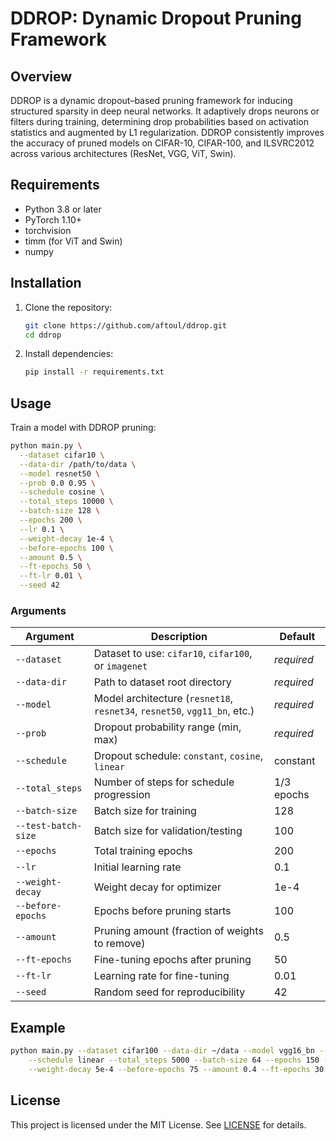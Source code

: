 # DDROP: Dynamic Dropout Pruning Framework

## Overview

DDROP is a dynamic dropout–based pruning framework for inducing structured sparsity in deep neural networks. It adaptively drops neurons or filters during training, determining drop probabilities based on activation statistics and augmented by L1 regularization. DDROP consistently improves the accuracy of pruned models on CIFAR-10, CIFAR-100, and ILSVRC2012 across various architectures (ResNet, VGG, ViT, Swin).

## Requirements

* Python 3.8 or later
* PyTorch 1.10+
* torchvision
* timm (for ViT and Swin)
* numpy

## Installation

1. Clone the repository:

   ```bash
   git clone https://github.com/aftoul/ddrop.git
   cd ddrop
   ```
2. Install dependencies:

   ```bash
   pip install -r requirements.txt
   ```

## Usage

Train a model with DDROP pruning:

```bash
python main.py \
  --dataset cifar10 \
  --data-dir /path/to/data \
  --model resnet50 \
  --prob 0.0 0.95 \
  --schedule cosine \
  --total_steps 10000 \
  --batch-size 128 \
  --epochs 200 \
  --lr 0.1 \
  --weight-decay 1e-4 \
  --before-epochs 100 \
  --amount 0.5 \
  --ft-epochs 50 \
  --ft-lr 0.01 \
  --seed 42
```

### Arguments

| Argument            | Description                                                               | Default    |
| ------------------- | ------------------------------------------------------------------------- | ---------- |
| `--dataset`         | Dataset to use: `cifar10`, `cifar100`, or `imagenet`                      | *required* |
| `--data-dir`        | Path to dataset root directory                                            | *required* |
| `--model`           | Model architecture (`resnet18`, `resnet34`, `resnet50`, `vgg11_bn`, etc.) | *required* |
| `--prob`            | Dropout probability range (min, max)                                      | *required* |
| `--schedule`        | Dropout schedule: `constant`, `cosine`, `linear`                          | constant   |
| `--total_steps`     | Number of steps for schedule progression                                  | 1/3 epochs |
| `--batch-size`      | Batch size for training                                                   | 128        |
| `--test-batch-size` | Batch size for validation/testing                                         | 100        |
| `--epochs`          | Total training epochs                                                     | 200        |
| `--lr`              | Initial learning rate                                                     | 0.1        |
| `--weight-decay`    | Weight decay for optimizer                                                | 1e-4       |
| `--before-epochs`   | Epochs before pruning starts                                              | 100        |
| `--amount`          | Pruning amount (fraction of weights to remove)                            | 0.5        |
| `--ft-epochs`       | Fine-tuning epochs after pruning                                          | 50         |
| `--ft-lr`           | Learning rate for fine-tuning                                             | 0.01       |
| `--seed`            | Random seed for reproducibility                                           | 42         |

## Example

```bash
python main.py --dataset cifar100 --data-dir ~/data --model vgg16_bn --prob 0.1 0.9 \
    --schedule linear --total_steps 5000 --batch-size 64 --epochs 150 --lr 0.01 \
    --weight-decay 5e-4 --before-epochs 75 --amount 0.4 --ft-epochs 30 --ft-lr 0.005 --seed 123
```

## License

This project is licensed under the MIT License. See [LICENSE](LICENSE) for details.

